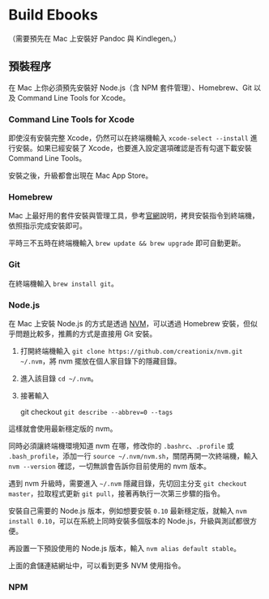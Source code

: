 Build Ebooks
============

（需要預先在 Mac 上安裝好 Pandoc 與 Kindlegen。）

## 預裝程序

在 Mac 上你必須預先安裝好 Node.js（含 NPM 套件管理）、Homebrew、Git 以及 Command Line Tools for Xcode。

### Command Line Tools for Xcode

即使沒有安裝完整 Xcode，仍然可以在終端機輸入 `xcode-select --install` 進行安裝。如果已經安裝了 Xcode，也要進入設定選項確認是否有勾選下載安裝 Command Line Tools。

安裝之後，升級都會出現在 Mac App Store。

### Homebrew

Mac 上最好用的套件安裝與管理工具，參考[官網](http://brew.sh/index_zh-tw.html)說明，拷貝安裝指令到終端機，依照指示完成安裝即可。

平時三不五時在終端機輸入 `brew update && brew upgrade` 即可自動更新。

### Git

在終端機輸入 `brew install git`。

### Node.js

在 Mac 上安裝 Node.js 的方式是透過 [NVM](https://github.com/creationix/nvm)，可以透過 Homebrew 安裝，但似乎問題比較多，推薦的方式是直接用 Git 安裝。

1. 打開終端機輸入 `git clone https://github.com/creationix/nvm.git ~/.nvm`，將 nvm 擺放在個人家目錄下的隱藏目錄。
2. 進入該目錄 `cd ~/.nvm`。
3. 接著輸入

    git checkout `git describe --abbrev=0 --tags`

這樣就會使用最新穩定版的 nvm。

同時必須讓終端機環境知道 nvm 在哪，修改你的 `.bashrc`、`.profile` 或 `.bash_profile`，添加一行 `source ~/.nvm/nvm.sh`，關閉再開一次終端機，輸入 `nvm --version` 確認，一切無誤會告訴你目前使用的 nvm 版本。

遇到 nvm 升級時，需要進入 `~/.nvm` 隱藏目錄，先切回主分支 `git checkout master`，拉取程式更新 `git pull`，接著再執行一次第三步驟的指令。

安裝自己需要的 Node.js 版本，例如想要安裝 `0.10` 最新穩定版，就輸入 `nvm install 0.10`，可以在系統上同時安裝多個版本的 Node.js，升級與測試都很方便。

再設置一下預設使用的 Node.js 版本，輸入 `nvm alias default stable`。

上面的倉儲連結網址中，可以看到更多 NVM 使用指令。

### NPM

